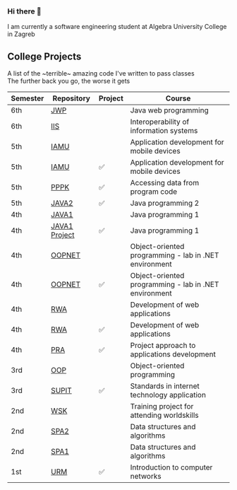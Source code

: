 ### Hi there 👋
I am currently a software engineering student at Algebra University College in Zagreb

<!--
**lcabraja/lcabraja** is a ✨ _special_ ✨ repository because its `README.md` (this file) appears on your GitHub profile.

Here are some ideas to get you started:

- 🔭 I’m currently working on ...
- 🌱 I’m currently learning ...
- 👯 I’m looking to collaborate on ...
- 🤔 I’m looking for help with ...
- 💬 Ask me about ...
- 📫 How to reach me: ...
- 😄 Pronouns: ...
- ⚡ Fun fact: ...
-->


## College Projects
A list of the ~terrible~ amazing code I've written to <!-- somehow --> pass classes <!-- surprisingly well even --> <br>
The further back you go, the worse it gets

| Semester | Repository                                                             | Project            | Course                                                |
|----------|------------------------------------------------------------------------|--------------------|-------------------------------------------------------|
| 6th      | [JWP](https://github.com/lcabraja/jwp)                                 |                    | Java web programming                                  |
| 6th      | [IIS](https://github.com/lcabraja/iis)                                 |                    | Interoperability of information systems               |
| 5th      | [IAMU](https://github.com/lcabraja/IAMU)                               |                    | Application development for mobile devices            |
| 5th      | [IAMU](https://github.com/lcabraja/IAMU-Projekt-LukaCabraja)           | :white_check_mark: | Application development for mobile devices            |
| 5th      | [PPPK](https://github.com/lcabraja/PPPK)                               | :white_check_mark: | Accessing data from program code                      |
| 5th      | [JAVA2](https://github.com/lcabraja/openCV-cats)                       | :white_check_mark: | Java programming 2                                    |
| 4th      | [JAVA1](https://github.com/lcabraja/JAVA1)                             |                    | Java programming 1                                    |
| 4th      | [JAVA1 Project](https://github.com/lcabraja/JAVA1-Projekt-LukaCabraja) | :white_check_mark: | Java programming 1                                    |
| 4th      | [OOPNET](https://github.com/lcabraja/OOP.NET)                          |                    | Object-oriented programming - lab in .NET environment |
| 4th      | [OOPNET](https://github.com/lcabraja/OOPNET-Projekt-LukaCabraja)       | :white_check_mark: | Object-oriented programming - lab in .NET environment |
| 4th      | [RWA](https://github.com/lcabraja/RWA)                                 |                    | Development of web applications                       |
| 4th      | [RWA](https://github.com/lcabraja/RWA-Projekt-LukaCabraja)             | :white_check_mark: | Development of web applications                       |
| 4th      | [PRA](https://github.com/lcabraja/PRA-Projekt-Tim14)                   | :white_check_mark: | Project approach to applications development          |
| 3rd      | [OOP](https://github.com/lcabraja/OOP)                                 |                    | Object-oriented programming                           |
| 3rd      | [SUPIT](https://github.com/lcabraja/SUPIT-Projekt-LukaCabraja)         | :white_check_mark: | Standards in internet technology application          |
| 2nd      | [WSK](https://github.com/lcabraja/World-Skills-Zadatak-1)              |                    | Training project for attending worldskills            |
| 2nd      | [SPA2](https://github.com/lcabraja/gdambic-rvs19-spa-dz-02)            |                    | Data structures and algorithms                        |
| 2nd      | [SPA1](https://github.com/lcabraja/rvs19-spa-dz-01)                    |                    | Data structures and algorithms                        |
| 1st      | [URM](https://github.com/lcabraja/subnetting-app)                      | :white_check_mark: | Introduction to computer networks                     |
